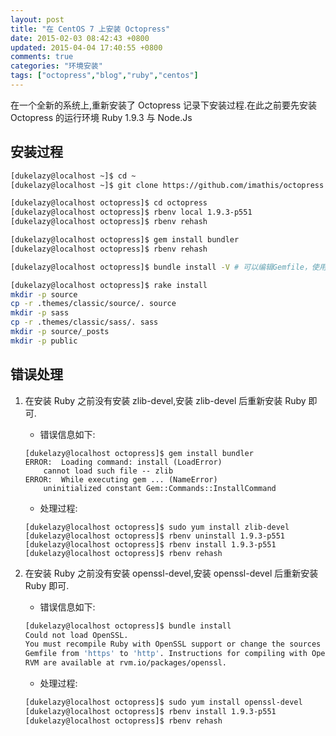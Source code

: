 ```yaml
---
layout: post
title: "在 CentOS 7 上安装 Octopress"
date: 2015-02-03 08:42:43 +0800
updated: 2015-04-04 17:40:55 +0800
comments: true
categories: "环境安装"
tags: ["octopress","blog","ruby","centos"]
---
```


在一个全新的系统上,重新安装了 Octopress 记录下安装过程.在此之前要先安装 Octopress 的运行环境 Ruby 1.9.3 与 Node.Js

<!--more-->

## 安装过程 ##
``` bash
[dukelazy@localhost ~]$ cd ~
[dukelazy@localhost ~]$ git clone https://github.com/imathis/octopress.git octopress

[dukelazy@localhost octopress]$ cd octopress
[dukelazy@localhost octopress]$ rbenv local 1.9.3-p551
[dukelazy@localhost octopress]$ rbenv rehash

[dukelazy@localhost octopress]$ gem install bundler
[dukelazy@localhost octopress]$ rbenv rehash

[dukelazy@localhost octopress]$ bundle install -V # 可以编辑Gemfile，使用淘宝的源
```

``` bash
[dukelazy@localhost octopress]$ rake install
mkdir -p source
cp -r .themes/classic/source/. source
mkdir -p sass
cp -r .themes/classic/sass/. sass
mkdir -p source/_posts
mkdir -p public
```

## 错误处理 ##

1. 在安装 Ruby 之前没有安装 zlib-devel,安装 zlib-devel 后重新安装 Ruby 即可.

    - 错误信息如下:

    ```
    [dukelazy@localhost octopress]$ gem install bundler
    ERROR:  Loading command: install (LoadError)
        cannot load such file -- zlib
    ERROR:  While executing gem ... (NameError)
        uninitialized constant Gem::Commands::InstallCommand
    ```

    - 处理过程:

    ```
    [dukelazy@localhost octopress]$ sudo yum install zlib-devel
    [dukelazy@localhost octopress]$ rbenv uninstall 1.9.3-p551
    [dukelazy@localhost octopress]$ rbenv install 1.9.3-p551
    [dukelazy@localhost octopress]$ rbenv rehash
    ```

2. 在安装 Ruby 之前没有安装 openssl-devel,安装 openssl-devel 后重新安装 Ruby 即可.

    - 错误信息如下:

    ``` bash
    [dukelazy@localhost octopress]$ bundle install
    Could not load OpenSSL.
    You must recompile Ruby with OpenSSL support or change the sources in your
    Gemfile from 'https' to 'http'. Instructions for compiling with OpenSSL using
    RVM are available at rvm.io/packages/openssl.
    ```

    - 处理过程:

    ``` bash
    [dukelazy@localhost octopress]$ sudo yum install openssl-devel
    [dukelazy@localhost octopress]$ rbenv install 1.9.3-p551
    [dukelazy@localhost octopress]$ rbenv rehash
    ```
